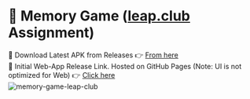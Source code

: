 # 📱 Memory Game ([leap.club](https://leap.club/) Assignment)
🔻 Download Latest APK from Releases 👉 [From here](https://github.com/anuragarwalkar/leap-club-android-game-assignment/releases) 
<br/>
🔻 Initial Web-App Release Link. Hosted on GitHub Pages (Note: UI is not optimized for Web) 👉 [Click here](https://anuragarwalkar.github.io/leap-club-android-game-assignment/) 
<br/>
![memory-game-leap-club](https://user-images.githubusercontent.com/40962778/142752138-a860c072-4bd3-4ba7-ace6-c6f90c7ba51e.png)



